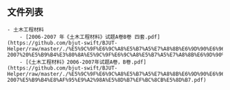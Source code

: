 

## 文件列表

    - 土木工程材料
        - [2006-2007 年《土木工程材料》试题A卷B卷 四套.pdf](https://github.com/bjut-swift/BJUT-Helper/raw/master/./%E5%9C%9F%E6%9C%A8%E5%B7%A5%E7%A8%8B%E6%9D%90%E6%96%99/2006-2007%20%E5%B9%B4%E3%80%8A%E5%9C%9F%E6%9C%A8%E5%B7%A5%E7%A8%8B%E6%9D%90%E6%96%99%E3%80%8B%E8%AF%95%E9%A2%98A%E5%8D%B7B%E5%8D%B7%20%E5%9B%9B%E5%A5%97.pdf)
        - [《土木工程材料》2006-2007年试题A卷，B卷.pdf](https://github.com/bjut-swift/BJUT-Helper/raw/master/./%E5%9C%9F%E6%9C%A8%E5%B7%A5%E7%A8%8B%E6%9D%90%E6%96%99/%E3%80%8A%E5%9C%9F%E6%9C%A8%E5%B7%A5%E7%A8%8B%E6%9D%90%E6%96%99%E3%80%8B2006-2007%E5%B9%B4%E8%AF%95%E9%A2%98A%E5%8D%B7%EF%BC%8CB%E5%8D%B7.pdf)
